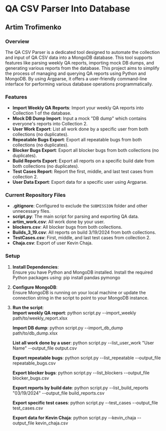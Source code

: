 # QA CSV Parser Into Database

## Artim Trofimenko

### Overview

The QA CSV Parser is a dedicated tool designed to automate the collection and input of QA CSV data into a MongoDB database. This tool supports features like parsing weekly QA reports, importing mock DB dumps, and generating various reports from the database.
This project aims to simplify the process of managing and querying QA reports using Python and MongoDB. By using Argparse, it offers a user-friendly command-line interface for performing various database operations programmatically.

### Features

- **Import Weekly QA Reports**: Import your weekly QA reports into Collection 1 of the database.
- **Mock DB Dump Import**: Input a mock "DB dump" which contains everyone's reports into Collection 2.
- **User Work Export**: List all work done by a specific user from both collections (no duplicates).
- **Repeatable Bugs Export**: Export all repeatable bugs from both collections (no duplicates).
- **Blocker Bugs Export**: Export all blocker bugs from both collections (no duplicates).
- **Build Reports Export**: Export all reports on a specific build date from both collections (no duplicates).
- **Test Cases Report**: Report the first, middle, and last test cases from collection 2.
- **User Data Export**: Export data for a specific user using Argparse.

### Current Repository Files

- **.gitignore**: Configured to exclude the `SUBMISSION` folder and other unnecessary files.
- **script.py**: The main script for parsing and exporting QA data.
- **artim_work.csv**: All work done by your user.
- **blockers.csv**: All blocker bugs from both collections.
- **Builds_3_19.csv**: All reports on build 3/19/2024 from both collections.
- **TestCases.csv**: First, middle, and last test cases from collection 2.
- **Chaja.csv**: Export of user Kevin Chaja.

### Setup

1. **Install Dependencies**:  
   Ensure you have Python and MongoDB installed. Install the required Python packages using: pip install pandas pymongo

2. **Configure MongoDB**:  
   Ensure MongoDB is running on your local machine or update the connection string in the script to point to your MongoDB instance.

3. **Run the script**:  
   **Import weekly QA report**: python script.py --import_weekly path/to/weekly_report.xlsx
   
   **Import DB dump**: python script.py --import_db_dump path/to/db_dump.xlsx

   **List all work done by a user**: python script.py --list_user_work "User Name" --output_file output.csv
   
   **Export repeatable bugs**: python script.py --list_repeatable --output_file repeatable_bugs.csv

   **Export blocker bugs**: python script.py --list_blockers --output_file blocker_bugs.csv

   **Export reports by build date**: python script.py --list_build_reports "03/19/2024" --output_file build_reports.csv

   **Export specific test cases**: python script.py --test_cases --output_file test_cases.csv

   **Export data for Kevin Chaja**: python script.py --kevin_chaja --output_file kevin_chaja.csv
